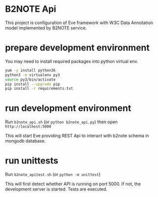 # B2NOTE Api

This project is configuration of Eve framework with W3C Data Annotation model
implemented by B2NOTE service. 

# prepare development environment

You may need to install required packages
into python virtual env. 
```bash
yum -y install python36
python3 -m virtualenv py3
source py3/bin/activate
pip install --upgrade pip
pip install -r requirements.txt
```

# run development environment

Run `b2note_api.sh` (or `python b2note_api.py`) then open `http://localhost:5000`

This will start Eve providing REST Api to interact with b2note schema in mongodb database.

# run unittests

Run `b2note_apitest.sh` (or `python -m unittest`)

This will first detect whether API is running on port 5000. If not,
the development server is started. Tests are executed.


